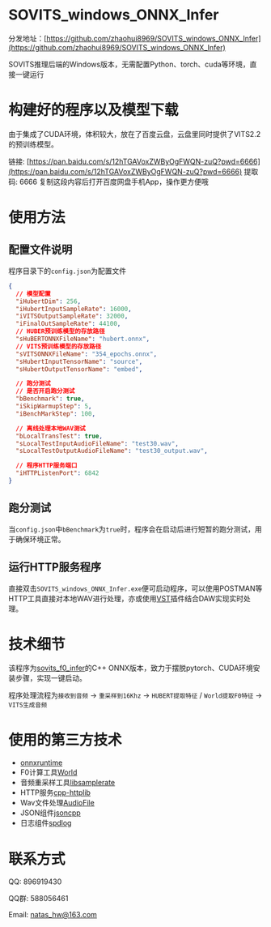 # SOVITS_windows_ONNX_Infer

分发地址：[https://github.com/zhaohui8969/SOVITS_windows_ONNX_Infer](https://github.com/zhaohui8969/SOVITS_windows_ONNX_Infer)

SOVITS推理后端的Windows版本，无需配置Python、torch、cuda等环境，直接一键运行

# 构建好的程序以及模型下载

由于集成了CUDA环境，体积较大，放在了百度云盘，云盘里同时提供了VITS2.2的预训练模型。

链接: [https://pan.baidu.com/s/12hTGAVoxZWByOgFWQN-zuQ?pwd=6666](https://pan.baidu.com/s/12hTGAVoxZWByOgFWQN-zuQ?pwd=6666) 提取码: 6666 复制这段内容后打开百度网盘手机App，操作更方便哦

# 使用方法

## 配置文件说明

程序目录下的`config.json`为配置文件

```json
{
  // 模型配置
  "iHubertDim": 256,
  "iHubertInputSampleRate": 16000,
  "iVITSOutputSampleRate": 32000,
  "iFinalOutSampleRate": 44100,
  // HUBER预训练模型的存放路径
  "sHuBERTONNXFileName": "hubert.onnx",
  // VITS预训练模型的存放路径
  "sVITSONNXFileName": "354_epochs.onnx",
  "sHubertInputTensorName": "source",
  "sHubertOutputTensorName": "embed",

  // 跑分测试
  // 是否开启跑分测试
  "bBenchmark": true,
  "iSkipWarmupStep": 5,
  "iBenchMarkStep": 100,

  // 离线处理本地WAV测试
  "bLocalTransTest": true,
  "sLocalTestInputAudioFileName": "test30.wav",
  "sLocalTestOutputAudioFileName": "test30_output.wav",

  // 程序HTTP服务端口
  "iHTTPListenPort": 6842
}
```

## 跑分测试

当`config.json`中`bBenchmark`为`true`时，程序会在启动后进行短暂的跑分测试，用于确保环境正常。

## 运行HTTP服务程序

直接双击`SOVITS_windows_ONNX_Infer.exe`便可启动程序，可以使用POSTMAN等HTTP工具直接对本地WAV进行处理，亦或使用[VST](https://github.com/zhaohui8969/VST_NetProcess-)插件结合DAW实现实时处理。

# 技术细节

该程序为[sovits_f0_infer](https://github.com/IceKyrin/sovits_f0_infer)的C++ ONNX版本，致力于摆脱pytorch、CUDA环境安装步骤，实现一键启动。

程序处理流程为`接收到音频` -> `重采样到16Khz` -> `HUBERT提取特征` / `World提取F0特征` -> `VITS生成音频`

# 使用的第三方技术

- [onnxruntime](https://github.com/microsoft/onnxruntime)
- F0计算工具[World](https://github.com/mmorise/World)
- 音频重采样工具[libsamplerate](https://github.com/libsndfile/libsamplerate)
- HTTP服务[cpp-httplib](https://github.com/yhirose/cpp-httplib)
- Wav文件处理[AudioFile](https://github.com/adamstark/AudioFile)
- JSON组件[jsoncpp](https://github.com/open-source-parsers/jsoncpp)
- 日志组件[spdlog](https://github.com/gabime/spdlog)

# 联系方式

QQ: 896919430

QQ群: 588056461

Email: natas_hw@163.com
